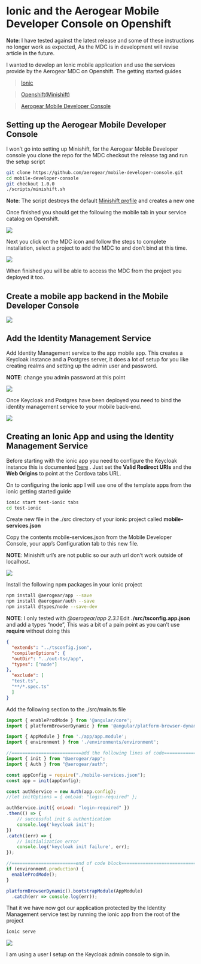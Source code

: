 # Ionic and the Aerogear Mobile Developer Console on Openshift

**Note**: I have tested against the latest release and some of these instructions no longer work as expected, As the MDC is in development will revise article in the future.

I wanted to develop an Ionic mobile application and use the services provide by the Aerogear MDC on Openshift. The getting started guides

> [Ionic](https://ionicframework.com/getting-started#cli)

> [Openshift(Minishift)](https://www.okd.io/minishift/)

> [Aerogear Mobile Developer Console](https://docs.aerogear.org/aerogear/latest/getting-started.html)

## Setting up the Aerogear Mobile Developer Console
I won’t go into setting up Minishift, for the Aerogear Mobile Developer console you clone the repo for the MDC checkout the release tag and run the setup script

```bash
git clone https://github.com/aerogear/mobile-developer-console.git
cd mobile-developer-console
git checkout 1.0.0
./scripts/minishift.sh
```

**Note**: The script destroys the default [Minishift profile](https://docs.okd.io/latest/minishift/using/profiles.html) and creates a new one

Once finished you should get the following the mobile tab in your service catalog on Openshift.

![](https://cdn-images-1.medium.com/max/800/1*nKS69-5ve95zKg7VR2F4ow.png?style=centerme)

Next you click on the MDC icon and follow the steps to complete installation, select a project to add the MDC to and don’t bind at this time.

![](https://cdn-images-1.medium.com/max/1200/1*qO5gWmxvWjCKmMRmOy6cIA.gif?style=centerme)

When finished you will be able to access the MDC from the project you deployed it too.

## Create a mobile app backend in the Mobile Developer Console

![](https://cdn-images-1.medium.com/max/800/1*i5bVnbRphc8RVH_z2EYB4A.gif?style=centerme)

## Add the Identity Management Service
Add Identity Management service to the app mobile app. This creates a Keycloak instance and a Postgres server, it does a lot of setup for you like creating realms and setting up the admin user and password.

**NOTE**: change you admin password at this point

![](https://cdn-images-1.medium.com/max/800/1*Y096A8DsHyyx6u8FsI3oBQ.gif?style=centerme)

Once Keycloak and Postgres have been deployed you need to bind the identity management service to your mobile back-end.

![](https://cdn-images-1.medium.com/max/800/1*Ut20OhUmYQ4K81m1WdOQRw.gif?style=centerme)

## Creating an Ionic App and using the Identity Management Service
Before starting with the ionic app you need to configure the Keycloak instance this is documented [here](https://docs.aerogear.org/aerogear/latest/identity-management.html#configuring-Identity%20Management) . Just set the **Valid Redirect URIs** and the **Web Origins** to point at the Cordova tabs URL.

On to configuring the ionic app I will use one of the template apps from the ionic getting started guide

```bash
ionic start test-ionic tabs
cd test-ionic
```

Create new file in the ./src directory of your ionic project called **mobile-services.json**

Copy the contents mobile-services.json from the Mobile Developer Console, your app’s Configuration tab to this new file.

**NOTE**: Minishift url’s are not public so our auth url don’t work outside of localhost.

![](https://cdn-images-1.medium.com/max/1200/1*Wbox4_jYlxT1zk4RsPaT0Q.png?style=centerme)

Install the following npm packages in your ionic project

```bash
npm install @aerogear/app --save
npm install @aerogear/auth --save
npm install @types/node --save-dev
```

**NOTE**: I only tested with *@aerogear/app 2.3.1*
Edit **./src/tsconfig.app.json** and add a types “node”, This was a bit of a pain point as you can’t use **require** without doing this

```json
{
  "extends": "../tsconfig.json",
  "compilerOptions": {
  "outDir": "../out-tsc/app",
  "types": ["node"]
},
  "exclude": [
  "test.ts",
  "**/*.spec.ts"
  ]
}
```

Add the following section to the ./src/main.ts file

```js
import { enableProdMode } from '@angular/core';
import { platformBrowserDynamic } from '@angular/platform-browser-dynamic';

import { AppModule } from './app/app.module';
import { environment } from './environments/environment';

//==========================add the following lines of code=====================
import { init } from "@aerogear/app";
import { Auth } from "@aerogear/auth";

const appConfig = require("./mobile-services.json");
const app = init(appConfig);

const authService = new Auth(app.config);
//let initOptions = { onLoad: "login-required" };

authService.init({ onLoad: "login-required" })
.then(() => {
    // successful init & authentication
    console.log('keycloak init');
})
.catch((err) => {
    // initialization error
    console.log('keycloak init failure', err);
});

//========================end of code block======================================
if (environment.production) {
  enableProdMode();
}

platformBrowserDynamic().bootstrapModule(AppModule)
  .catch(err => console.log(err));
```

That it we have now got our application protected by the Identity Management service test by running the ionic app from the root of the project

```bash
ionic serve
```

![](https://cdn-images-1.medium.com/max/800/1*Gn64vq8aoK2SqgymyUdstg.gif?style=centerme)

I am using a user I setup on the Keycloak admin console to sign in.